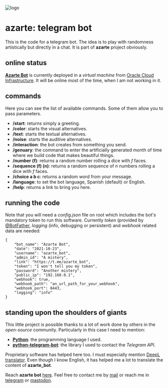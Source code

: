 ![logo](https://gitlab.com/azarte/azarte.gitlab.io/-/raw/master/public/assets/img/logo_64.png)

# azarte: telegram bot

This is the code for a telegram bot. The idea is to play with randomness artistically but directly in a chat.
It is part of **azarte** project obviously.  

## online status

[**Azarte Bot**](https://t.me/azarte_bot) is currently deployed in a *virtual machine* from
[Oracle Cloud Infrastructure](https://www.oracle.com/cloud/). It will be online most of the time, when I am not
working in it.  

## commands

Here you can see the list of available commands. Some of them allow you to pass parameters.

- **/start**: returns simply a greeting.  
- **/color**: starts the visual alternatives.
- **/text**: starts the textual alternatives.  
- **/noise**: starts the auditive alternatives.  
- **/interaction**: the bot creates from something you send.
- **/genuary**: the command to enter the artificially generated month of time where we build code that makes beautiful things.  
- **/number (f)**: returns a random number rolling a dice with *f* faces.  
- **/sequence (f) (n)**: returns a random sequence of *n* numbers rolling a dice with *f* faces.  
- **/choice a b c**: returns a random word from your message.
- **/language**: to set the bot language, Spanish (default) or English.
- **/help**: returns a link to bring you here.  

## running the code

Note that you will need a *config.json* file on root which includes the bot's mandatory token to run this software.
Currently *token* (provided by [@BotFather](https://t.me/BotFather), *logging* (info, debugging or persistent) and
*webhook* related data are needed:

```
{
	"bot_name": "Azarte Bot",
	"date": "2021-10-23",
	"username": "azarte_bot",
	"admin_id": "A mistery",
	"link": "https://t.me/azarte_bot",
	"token": "I won't tell you my token",
	"password": "Another mistery",
	"public_ip": "192.168.0.1",
	"webhook": true,
	"webhook_path": "an_url_path_for_your_webhook",
	"webhook_port": 8443,
	"logging": "info"
}

```
## standing upon the shoulders of giants

This little project is possible thanks to a lot of work done by others in the *open-source* community. Particularly in
this case I need to mention:

- [**Python**](https://www.python.org/): the programming language I used.  
- [**python-telegram-bot**](https://python-telegram-bot.org/): the library I used to contact the *Telegram API*.  

Proprietary software has helped here too. I must especially mention [DeepL translator](https://www.deepl.com/translator).
Even though I know English, it has helped me a lot to translate the content of **azarte_bot**.  

Reach **azarte bot** [here](https://t.me/azarte_bot).
Feel free to contact me by [mail](mailto:rodrigovalla@protonmail.ch) or reach me in
[telegram](https://t.me/rvalla) or [mastodon](https://fosstodon.org/@rvalla).

